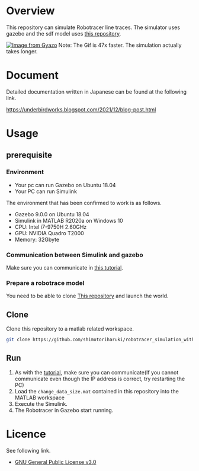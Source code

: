 # Overview

This repository can simulate Robotracer line traces.
The simulator uses gazebo and the sdf model uses [this repository](https://github.com/shimotoriharuki/robotracer_sdf).

[![Image from Gyazo](https://i.gyazo.com/7fd4fe6971cad07e5ec80cd1dea8a198.gif)](https://gyazo.com/7fd4fe6971cad07e5ec80cd1dea8a198)
Note: The Gif is 47x faster. The simulation actually takes longer.

# Document
Detailed documentation written in Japanese can be found at the following link.

https://underbirdworks.blogspot.com/2021/12/blog-post.html

# Usage

## prerequisite

### Environment

- Your pc can run Gazebo on Ubuntu 18.04
- Your PC can run Simulink

The environment that has been confirmed to work is as follows.

- Gazebo 9.0.0 on Ubuntu 18.04
- Simulink in MATLAB R2020a on Windows 10
- CPU: Intel i7-9750H 2.60GHz
- GPU: NVIDIA Quadro T2000
- Memory: 32Gbyte

### Communication between Simulink and gazebo

Make sure you can communicate in [this tutorial](https://jp.mathworks.com/help/robotics/ug/perform-co-simulation-between-simulink-and-gazebo.html?lang=en).

### Prepare a robotrace model

You need to be able to clone [This repository](https://github.com/shimotoriharuki/robotracer_sdf) and launch the world.

## Clone

Clone this repository to a matlab related workspace.

```bash
git clone https://github.com/shimotoriharuki/robotracer_simulation_with_gazebo
```

## Run

1. As with the [tutorial](https://jp.mathworks.com/help/robotics/ug/perform-co-simulation-between-simulink-and-gazebo.html?lang=en), make sure you can communicate(If you cannot communicate even though the IP address is correct, try restarting the PC)
1. Load the `change_data_size.mat` contained in this repository into the MATLAB workspace
1. Execute the Simulink.
1. The Robotracer in Gazebo start running.

# Licence

See following link.
- [GNU General Public License v3.0](https://www.gnu.org/licenses/gpl-3.0.en.html)
